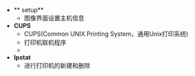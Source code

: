 - ** setup**
	- 图像界面设置主机信息
- **CUPS**
	- CUPS(Common UNIX Printing System，通用Unix打印系统)
	- 打印机联机程序
	- 
- **lpstat**
	- 进行打印机的新建和删除

<!--stackedit_data:
eyJoaXN0b3J5IjpbLTI1NTI5ODc4OSwtODc0NTkzOTI2LDE1Mj
QyMjEyMzksLTIwODg3NDY2MTJdfQ==
-->
